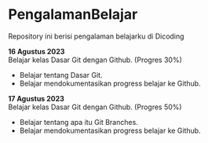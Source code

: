 # PengalamanBelajar
Repository ini berisi pengalaman belajarku di Dicoding

**16 Agustus 2023**  
Belajar kelas Dasar Git dengan Github. (Progres 30%)
  * Belajar tentang Dasar Git.
  * Belajar mendokumentasikan progress belajar ke Github.

**17 Agustus 2023**  
Belajar kelas Dasar Git dengan Github. (Progres 50%)
  * Belajar tentang apa itu Git Branches.
  * Belajar mendokumentasikan progress belajar ke Github.
